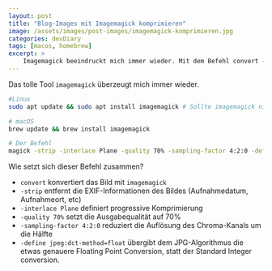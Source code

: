 ```yaml
---
layout: post
title: "Blog-Images mit Imagemagick komprimieren"
image: /assets/images/post-images/imagemagick-komprimieren.jpg
categories: devDiary
tags: [macos, homebrew]
excerpt: >
    Imagemagick beeindruckt mich immer wieder. Mit dem Befehl convert -strip -interlace Plane -quality 70% -sampling-factor 4:2:0 -define jpeg:dct-method=float source.jpg output.jpg kann man Bilder konvertieren und optimieren. Installation: sudo apt install imagemagick (Linux) oder brew install imagemagick (macOS).
---
```


Das tolle Tool `imagemagick` überzeugt mich immer wieder. 

```bash
#Linux
sudo apt update && sudo apt install imagemagick # Sollte imagemagick nicht bereits installiert sein.

# macOS
brew update && brew install imagemagick

# Der Befehl
magick -strip -interlace Plane -quality 70% -sampling-factor 4:2:0 -define jpeg:dct-method=float source.jpg output.jpg
```

Wie setzt sich dieser Befehl zusammen?

- `convert` konvertiert das Bild mit `imagemagick`
- `-strip` entfernt die EXIF-Informationen des Bildes (Aufnahmedatum, Aufnahmeort, etc)
- `-interlace Plane` definiert progressive Komprimierung
- `-quality 70%` setzt die Ausgabequalität auf 70%
- `-sampling-factor 4:2:0` reduziert die Auflösung des Chroma-Kanals um die Hälfte
- `-define jpeg:dct-method=float` übergibt dem JPG-Algorithmus die etwas genauere Floating Point Conversion, statt der Standard Integer conversion.

